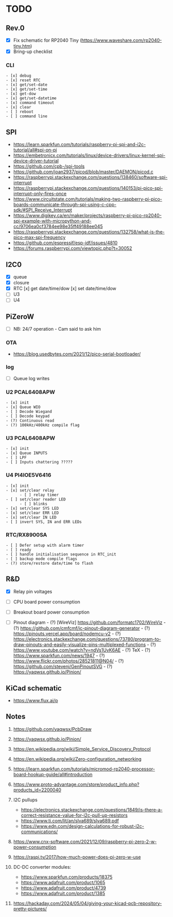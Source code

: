 # TODO

## Rev.0
   - [x] Fix schematic for RP2040 Tiny (https://www.waveshare.com/rp2040-tiny.htm)
   - [x] Bring-up checklist

### CLI
    - [x] debug
    - [x] reset RTC
    - [x] get/set-date
    - [x] get/set-time
    - [x] get-dow
    - [x] get/set-datetime
    - [x] command timeout
    - [x] clear
    - [ ] reboot
    - [ ] command line

## SPI
   - https://learn.sparkfun.com/tutorials/raspberry-pi-spi-and-i2c-tutorial/all#spi-on-pi
   - https://embetronicx.com/tutorials/linux/device-drivers/linux-kernel-spi-device-driver-tutorial
   - https://github.com/cpb-/spi-tools
   - https://github.com/joan2937/picod/blob/master/DAEMON/picod.c
   - https://raspberrypi.stackexchange.com/questions/138460/software-spi-interrupt
   - https://raspberrypi.stackexchange.com/questions/140153/pi-pico-spi-interrupt-only-fires-once
   - https://www.circuitstate.com/tutorials/making-two-raspberry-pi-pico-boards-communicate-through-spi-using-c-cpp-sdk/#SPI_Receive_Interrupt
   - https://www.digikey.ca/en/maker/projects/raspberry-pi-pico-rp2040-spi-example-with-micropython-and-cc/9706ea0cf3784ee98e35ff49188ee045
   - https://raspberrypi.stackexchange.com/questions/132758/what-is-the-pico-max-spi-frequency
   - https://github.com/espressif/esp-idf/issues/4810
   - https://forums.raspberrypi.com/viewtopic.php?t=30052

## I2C0
   - [x] queue
   - [x] closure
   - [x] RTC
         [x] get date/time/dow
         [x] set date/time/dow
   - [ ] U3
   - [ ] U4

## PiZeroW
   - [ ] NB: 24/7 operation - Cam said to ask him

### OTA
   - https://blog.usedbytes.com/2021/12/pico-serial-bootloader/

### log
   - [ ] Queue log writes
               
### U2 PCAL6408APW
    - [x] init
    - [x] Queue WIO
    - [ ] Decode Wiegand
    - [ ] Decode keypad
    - (?) Continuous read 
    - (?) 100kHz/400kHz compile flag

### U3 PCAL6408APW
    - [x] init
    - [x] Queue INPUTS
    - [ ] LPF
    - [ ] Inputs chattering ?????

### U4 PI4IOE5V6416
    - [x] init
    - [x] set/clear relay
          - [ ] relay timer
    - [ ] set/clear reader LED
          - [ ] blinks
    - [x] set/clear SYS LED
    - [x] set/clear ERR LED
    - [x] set/clear IN LED
    - [ ] invert SYS, IN and ERR LEDs


### RTC/RX8900SA
    - [ ] Defer setup with alarm timer
    - [ ] ready
    - [ ] handle initialisation sequence in RTC_init
    - [ ] backup mode compile flags
    - (?) store/restore date/time to flash

## R&D
- [x] Relay pin voltages
- [ ] CPU board power consumption
- [ ] Breakout board power consumption

- [ ] Pinout diagram
      - (?) [WireViz] https://github.com/formatc1702/WireViz
      - (?) https://github.com/cmfcmf/ic-pinout-diagram-generator
      - (?) https://pinouts.vercel.app/board/nodemcu-v2
      - (?) https://electronics.stackexchange.com/questions/73780/program-to-draw-pinouts-and-easily-visualize-pins-multiplexed-functions
      - (?) https://www.youtube.com/watch?v=ndVs1UvK6AE
      - (?) TeX
      - (?) https://www.sparkfun.com/news/1947
      - (?) https://www.flickr.com/photos/28521811@N04/
      - (?) https://github.com/stevenj/GenPinoutSVG
      - (?) https://yaqwsx.github.io/Pinion/

## KiCad schematic
- https://www.flux.ai/p


## Notes

1. https://github.com/yaqwsx/PcbDraw
2. https://yaqwsx.github.io/Pinion/
3. https://en.wikipedia.org/wiki/Simple_Service_Discovery_Protocol
4. https://en.wikipedia.org/wiki/Zero-configuration_networking
5. https://learn.sparkfun.com/tutorials/micromod-rp2040-processor-board-hookup-guide/all#introduction
6. https://www.proto-advantage.com/store/product_info.php?products_id=2200040
7. I2C pullups
      - https://electronics.stackexchange.com/questions/1849/is-there-a-correct-resistance-value-for-i2c-pull-up-resistors
      - https://www.ti.com/lit/an/slva689/slva689.pdf
      - https://www.edn.com/design-calculations-for-robust-i2c-communications/

8. https://www.cnx-software.com/2021/12/09/raspberry-pi-zero-2-w-power-consumption
9. https://raspi.tv/2017/how-much-power-does-pi-zero-w-use
10. DC-DC converter modules:
    - https://www.sparkfun.com/products/18375
    - https://www.adafruit.com/product/1065
    - https://www.adafruit.com/product/4739
    - https://www.adafruit.com/product/1385
11. https://hackaday.com/2024/05/04/giving-your-kicad-pcb-repository-pretty-pictures/
